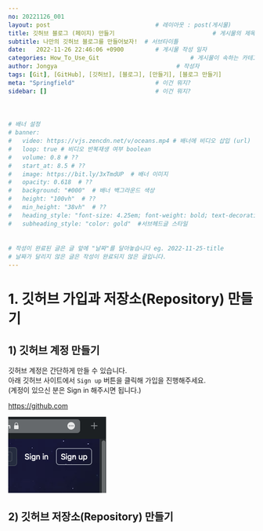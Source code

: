 ```yaml
---
no: 20221126_001
layout: post                              # 레이아웃 : post(게시물)
title: 깃허브 블로그 (페이지) 만들기                            # 게시물의 제목
subtitle: 나만의 깃허브 블로그를 만들어보자!  # 서브타이틀
date:   2022-11-26 22:46:06 +0900         # 게시물 작성 일자
categories: How_To_Use_Git                          # 게시물이 속하는 카테고리
author: Jongya                                  # 작성자
tags: [Git], [GitHub], [깃허브], [블로그], [만들기], [블로그 만들기]                              # 태그
meta: "Springfield"                       # 이건 뭐지?
sidebar: []                               # 이건 뭐지?



# 배너 설정
# banner:
#   video: https://vjs.zencdn.net/v/oceans.mp4 # 배너에 비디오 삽입 (url)
#   loop: true # 비디오 반복재생 여부 boolean
#   volume: 0.8 # ??
#   start_at: 8.5 # ??
#   image: https://bit.ly/3xTmdUP  # 배너 이미지
#   opacity: 0.618  # ??
#   background: "#000"  # 배너 백그라운드 색상
#   height: "100vh"  # ??
#   min_height: "38vh"  # ??
#   heading_style: "font-size: 4.25em; font-weight: bold; text-decoration: underline"  # 헤드글 스타일
#   subheading_style: "color: gold"  #서브헤드글 스타일


# 작성이 완료된 글은 글 앞에 "날짜"를 달아놓습니다 eg. 2022-11-25-title
# 날짜가 달리지 않은 글은 작성이 완료되지 않은 글입니다.
---
```


# 1. 깃허브 가입과 저장소(Repository) 만들기

## 1) 깃허브 계정 만들기

깃허브 계정은 간단하게 만들 수 있습니다.  
아래 깃허브 사이트에서 `Sign up` 버튼을 클릭해 가입을 진행해주세요.  
(계정이 있으신 분은 Sign in 해주시면 됩니다.)  

https://github.com  

![회원가입](/assets/images/20221126_001_001.png)

## 2) 깃허브 저장소(Repository) 만들기


